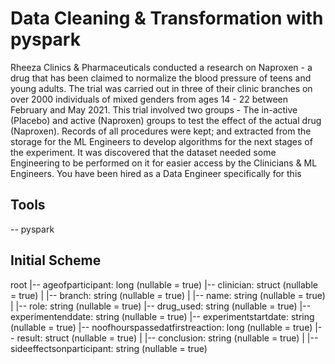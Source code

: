 # Data Cleaning & Transformation with pyspark
Rheeza Clinics & Pharmaceuticals conducted a research on
Naproxen - a drug that has been claimed to normalize the
blood pressure of teens and young adults.
The trial was carried out in three of their clinic branches on
over 2000 individuals of mixed genders from ages 14 - 22
between February and May 2021.
This trial involved two groups - The in-active (Placebo) and
active (Naproxen) groups to test the effect of the actual
drug (Naproxen).
Records of all procedures were kept; and extracted from
the storage for the ML Engineers to develop algorithms for
the next stages of the experiment.
It was discovered that the dataset needed some
Engineering to be performed on it for easier access by the
Clinicians & ML Engineers.
You have been hired as a Data Engineer specifically for this



## Tools
-- pyspark





## Initial Scheme
root
 |-- ageofparticipant: long (nullable = true)
 |-- clinician: struct (nullable = true)
 |    |-- branch: string (nullable = true)
 |    |-- name: string (nullable = true)
 |    |-- role: string (nullable = true)
 |-- drug_used: string (nullable = true)
 |-- experimentenddate: string (nullable = true)
 |-- experimentstartdate: string (nullable = true)
 |-- noofhourspassedatfirstreaction: long (nullable = true)
 |-- result: struct (nullable = true)
 |    |-- conclusion: string (nullable = true)
 |    |-- sideeffectsonparticipant: string (nullable = true)